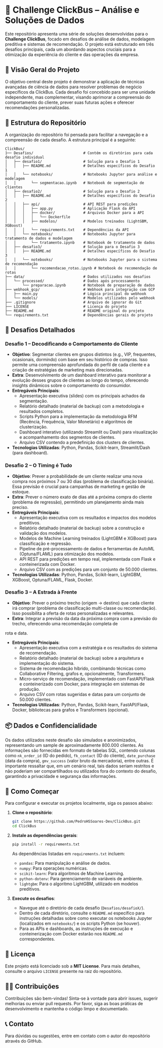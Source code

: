 # 🚌 Challenge ClickBus – Análise e Soluções de Dados

Este repositório apresenta uma série de soluções desenvolvidas para o **Challenge ClickBus**, focado em desafios de análise de dados, modelagem preditiva e sistemas de recomendação. O projeto está estruturado em três desafios principais, cada um abordando aspectos cruciais para a otimização da experiência do cliente e das operações da empresa.

## 🌟 Visão Geral do Projeto

O objetivo central deste projeto é demonstrar a aplicação de técnicas avançadas de ciência de dados para resolver problemas de negócio específicos da ClickBus. Cada desafio foi concebido para ser uma unidade independente, mas complementar, visando aprimorar a compreensão do comportamento do cliente, prever suas futuras ações e oferecer recomendações personalizadas.

## 📂 Estrutura do Repositório

A organização do repositório foi pensada para facilitar a navegação e a compreensão de cada desafio. A estrutura principal é a seguinte:

```
ClickBus/
├── Desafios/                       # Contém os diretórios para cada desafio individual
│   ├── desafio1/                   # Solução para o Desafio 1
│   │   ├── README.md               # Detalhes específicos do Desafio 1
│   │   └── notebooks/              # Notebooks Jupyter para análise e modelagem
│   │       └── segmentacao.ipynb   # Notebook de segmentação de clientes
│   ├── desafio2/                   # Solução para o Desafio 2
│   │   ├── README.md               # Detalhes específicos do Desafio 2
│   │   ├── api/                    # API REST para predições
│   │   │   ├── app.py              # Aplicação Flask da API
│   │   │   ├── docker/             # Arquivos Docker para a API
│   │   │   │   └── Dockerfile
│   │   │   ├── modelos/            # Modelos treinados (LightGBM, XGBoost)
│   │   │   └── requirements.txt    # Dependências da API
│   │   └── notebooks/              # Notebooks Jupyter para tratamento de dados e modelagem
│   │       └── tratamento.ipynb    # Notebook de tratamento de dados
│   ├── desafio3/                   # Solução para o Desafio 3
│   │   ├── README.md               # Detalhes específicos do Desafio 3
│   │   └── notebooks/              # Notebooks Jupyter para o sistema de recomendação
│   │       └── recomendacao_rotas.ipynb # Notebook de recomendação de rotas
├── data/                           # Dados utilizados nos desafios
│   └── processed/                  # Dados após processamento
│       └── preparacao.ipynb        # Notebook de preparação de dados
├── webhook_gcp/                    # Webhook para integração com GCP
│   ├── main.py                     # Lógica principal do webhook
│   └── models/                     # Modelos utilizados pelo webhook
├── .gitignore                      # Arquivo de ignorar do Git
├── LICENSE                         # Licença do projeto
├── README.md                       # README original do projeto
└── requirements.txt                # Dependências gerais do projeto
```

## 🎯 Desafios Detalhados

### Desafio 1 – Decodificando o Comportamento do Cliente

*   **Objetivo**: Segmentar clientes em grupos distintos (e.g., VIP, frequentes, ocasionais, dormindo) com base em seu histórico de compras. Isso permite uma compreensão aprofundada do perfil de cada cliente e a criação de estratégias de marketing mais direcionadas.
*   **Extra**: Desenvolvimento de um dashboard interativo para monitorar a evolução desses grupos de clientes ao longo do tempo, oferecendo insights dinâmicos sobre o comportamento do consumidor.
*   **Entregáveis Principais**:
    *   Apresentação executiva (slides) com os principais achados da segmentação.
    *   Relatório detalhado (material de backup) com a metodologia e resultados completos.
    *   Scripts Python para a implementação da metodologia RFM (Recência, Frequência, Valor Monetário) e algoritmos de clusterização.
    *   Dashboard interativo (utilizando Streamlit ou Dash) para visualização e acompanhamento dos segmentos de clientes.
    *   Arquivo CSV contendo a predefinição dos clusters de clientes.
*   **Tecnologias Utilizadas**: Python, Pandas, Scikit-learn, Streamlit/Dash (para dashboard).

### Desafio 2 – O Timing é Tudo

*   **Objetivo**: Prever a probabilidade de um cliente realizar uma nova compra nos próximos 7 ou 30 dias (problema de classificação binária). Essa previsão é crucial para campanhas de marketing e gestão de estoque.
*   **Extra**: Prever o número exato de dias até a próxima compra do cliente (problema de regressão), permitindo um planejamento ainda mais preciso.
*   **Entregáveis Principais**:
    *   Apresentação executiva com os resultados e impactos dos modelos preditivos.
    *   Relatório detalhado (material de backup) sobre a construção e validação dos modelos.
    *   Modelos de Machine Learning treinados (LightGBM e XGBoost) para classificação e regressão.
    *   Pipeline de pré-processamento de dados e ferramentas de AutoML (Optuna/FLAML) para otimização dos modelos.
    *   API REST para predições em tempo real, implementada com Flask e conteinerizada com Docker.
    *   Arquivo CSV com as predições para um conjunto de 50.000 clientes.
*   **Tecnologias Utilizadas**: Python, Pandas, Scikit-learn, LightGBM, XGBoost, Optuna/FLAML, Flask, Docker.

### Desafio 3 – A Estrada à Frente

*   **Objetivo**: Prever o próximo trecho (origem → destino) que cada cliente irá comprar (problema de classificação multi-classe ou recomendação). Isso possibilita a oferta de rotas personalizadas e relevantes.
*   **Extra**: Integrar a previsão da data da próxima compra com a previsão do trecho, oferecendo uma recomendação completa de 


rota e data.
*   **Entregáveis Principais**:
    *   Apresentação executiva com a estratégia e os resultados do sistema de recomendação.
    *   Relatório detalhado (material de backup) sobre a arquitetura e implementação do sistema.
    *   Sistema de recomendação híbrido, combinando técnicas como Collaborative Filtering, grafos e, opcionalmente, Transformers.
    *   Micro-serviço de recomendação, implementado com FastAPI/Flask e conteinerizado com Docker, para integração em sistemas de produção.
    *   Arquivo CSV com rotas sugeridas e datas para um conjunto de 50.000 clientes.
*   **Tecnologias Utilizadas**: Python, Pandas, Scikit-learn, FastAPI/Flask, Docker, bibliotecas para grafos e Transformers (opcional).

## 📦 Dados e Confidencialidade

Os dados utilizados neste desafio são simulados e anonimizados, representando um sample de aproximadamente 800.000 clientes. As informações são fornecidas em formato de tabelas SQL, contendo colunas como `nk_order_id` (ID do pedido), `fk_contact` (ID do cliente), `date_purchase` (data da compra), `gmv_success` (valor bruto da mercadoria), entre outras. É importante ressaltar que, em um cenário real, tais dados seriam restritos e não poderiam ser compartilhados ou utilizados fora do contexto do desafio, garantindo a privacidade e segurança das informações.

## 🚀 Como Começar

Para configurar e executar os projetos localmente, siga os passos abaixo:

1.  **Clone o repositório**:
    ```bash
    git clone https://github.com/PedroHSSoares-Dev/ClickBus.git
    cd ClickBus
    ```

2.  **Instale as dependências gerais**:
    ```bash
    pip install -r requirements.txt
    ```
    As dependências listadas em `requirements.txt` incluem:
    *   `pandas`: Para manipulação e análise de dados.
    *   `numpy`: Para operações numéricas.
    *   `scikit-learn`: Para algoritmos de Machine Learning.
    *   `python-dotenv`: Para gerenciamento de variáveis de ambiente.
    *   `lightgbm`: Para o algoritmo LightGBM, utilizado em modelos preditivos.

3.  **Execute os desafios**:
    *   Navegue até o diretório de cada desafio (`Desafios/desafioX/`).
    *   Dentro de cada diretório, consulte o `README.md` específico para instruções detalhadas sobre como executar os notebooks Jupyter (localizados em `notebooks/`) e os scripts Python (se houver).
    *   Para as APIs e dashboards, as instruções de execução e conteinerização com Docker estarão nos `README.md` correspondentes.

## 📄 Licença

Este projeto está licenciado sob a **MIT License**. Para mais detalhes, consulte o arquivo `LICENSE` presente na raiz do repositório.

## 🧑‍💻 Contribuições

Contribuições são bem-vindas! Sinta-se à vontade para abrir issues, sugerir melhorias ou enviar pull requests. Por favor, siga as boas práticas de desenvolvimento e mantenha o código limpo e documentado.

## 📞 Contato

Para dúvidas ou sugestões, entre em contato com o autor do repositório através do GitHub.